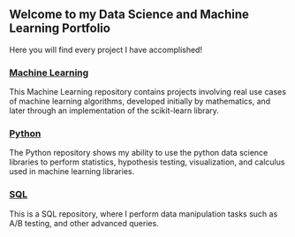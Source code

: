 ## Welcome to my Data Science and Machine Learning Portfolio

Here you will find every project I have accomplished!

### [Machine Learning](https://github.com/nwoodr94/machine-learning)
This Machine Learning repository contains projects involving real use cases of machine learning algorithms, developed initially by mathematics, and later through an implementation of the scikit-learn library.

### [Python](https://github.com/nwoodr94/python-projects)
The Python repository shows my ability to use the python data science libraries to perform statistics, hypothesis testing, visualization, and calculus used in machine learning libraries.

### [SQL](https://github.com/nwoodr94/sql-projects)
This is a SQL repository, where I perform data manipulation tasks such as A/B testing, and other advanced queries.
